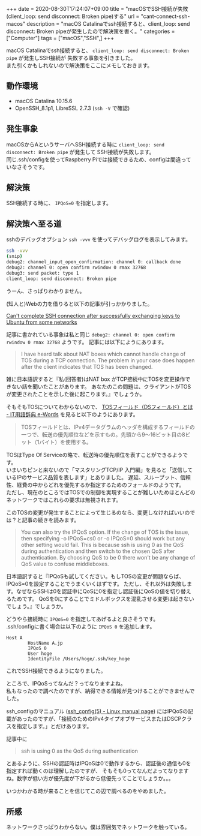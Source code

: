 +++ 
date = 2020-08-30T17:24:07+09:00
title = "macOSでSSH接続が失敗(client_loop: send disconnect: Broken pipe)する"
url = "cant-connect-ssh-macos"
description = "macOS Catalinaでssh接続すると、client_loop: send disconnect: Broken pipeが発生したので解決策を書く。"
categories = ["Computer"]
tags = ["macOS","SSH",]
+++

macOS Catalinaでssh接続すると、 `client_loop: send disconnect: Broken pipe` が発生しSSH接続が
失敗する事象を引きました。  
また引くかもしれないので解決策をここにメモしておきます。

## 動作環境

* macOS Catalina 10.15.6
* OpenSSH_8.1p1, LibreSSL 2.7.3 (`ssh -V` で確認)

## 発生事象

macOSからAというサーバへSSH接続する時に `client_loop: send disconnect: Broken pipe` が発生して
SSH接続が失敗します。  
同じ.ssh/configを使ってRaspberry Piでは接続できるため、configは間違っていなさそうです。

## 解決策

SSH接続する時に、 `IPQoS=0` を指定します。

## 解決策へ至る道

sshのデバッグオプション `ssh -vvv` を使ってデバッグログを表示してみます。

```sh
ssh -vvv
(snip)
debug2: channel_input_open_confirmation: channel 0: callback done
debug2: channel 0: open confirm rwindow 0 rmax 32768
debug3: send packet: type 1
client_loop: send disconnect: Broken pipe
```

うーん、さっぱりわかりません。  

(知人と)Webの力を借りると以下の記事が引っかかりました。

[Can't complete SSH connection after successfully exchanging keys to Ubuntu from some networks](https://serverfault.com/questions/692026/cant-complete-ssh-connection-after-successfully-exchanging-keys-to-ubuntu-from#)

記事に書かれている事象は私と同じ `debug2: channel 0: open confirm rwindow 0 rmax 32768` ようです。
記事には以下にようにあります。

> I have heard talk about NAT boxes which cannot
handle change of TOS during a TCP connection.
The problem in your case does happen after the client indicates that
TOS has been changed.

雑に日本語訳すると『私(回答者)はNAT box がTCP接続中にTOSを変更操作できない話を聞いたことがあります。
あなたのこの問題は、クライアントがTOSが変更されたことを示した後に起こります。』でしょうか。

そもそもTOSについてわからないので、
[TOSフィールド（DSフィールド）とは - IT用語辞典 e-Words](http://e-words.jp/w/TOS%E3%83%95%E3%82%A3%E3%83%BC%E3%83%AB%E3%83%89.html)
を見ると以下のようにあります。

> TOSフィールドとは、IPv4データグラムのヘッダを構成するフィールドの一つで、転送の優先順位などを示すもの。先頭から9～16ビット目の8ビット（1バイト）を使用する。

TOSはType Of Serviceの略で、転送時の優先順位を表すことができるようです。  
いまいちピンと来ないので「マスタリングTCP/IP 入門編」を見ると「送信しているIPのサービス品質を表します」とありました。
遅延、スループット、信頼性、経費の中からどれを優先するか指定するためのフォールドのようです。  
ただし、現在のところではTOSでの制御を実現することが難しいためほとんどのネットワークではこれらの要求は無視されます。

このTOSの変更が発生することによって生じるのなら、変更しなければいいのでは？と記事の続きを読みます。

> You can also try the IPQoS option. If the change of TOS is the issue,
then specifying -o IPQoS=cs0 or -o IPQoS=0 should work but
any other setting would fail.
This is because ssh is using 0 as the QoS during authentication and
then switch to the chosen QoS after authentication.
By choosing QoS to be 0 there won't be any change of QoS value to
confuse middleboxes.

日本語訳すると『IPQoSも試してください。もしTOSの変更が問題ならば、IPQoS=0を設定することでうまくいくはずです。
ただし、それ以外は失敗します。なぜならSSHは0を認証中にQoSに0を指定し認証後にQoSの値を切り替えるためです。
QoSを0にすることでミドルボックスを混乱させる変更は起きないでしょう。』でしょうか。

どうやら接続時に `IPQoS=0` を指定してあげるよと良さそうです。  
.ssh/configに書く場合は以下のように `IPQoS 0` を追加します。

```text
Host A
        HostName A.jp
        IPQoS 0
        User hoge
        IdentityFile /Users/hoge/.ssh/key_hoge
```

これでSSH接続できるようになりました。

ところで、IPQoSってなんだ？ってなりますよね。  
私もなったので調べたのですが、納得できる情報が見つけることができませんでした。

ssh_configのマニュアル ([ssh_config(5) - Linux manual page](https://man7.org/linux/man-pages/man5/ssh_config.5.html))
にはIPQoSの記載があったのですが、「接続のためのIPv4タイプオブサービスまたはDSCPクラスを指定します。」とだけあります。

記事中に
> ssh is using 0 as the QoS during authentication

とあるように、SSHの認証時はIPQoSは0で動作するから、認証後の通信も0を指定すれば動くのは理解したのですが、
そもそも0ってなんだよってなりますね。数字が低い方が優先度が下がるから低優先ってことでしょうか。。。

いつかわかる時が来ることを信じてこの辺で調べるのをやめました。

## 所感

ネットワークさっぱりわからない。僕は雰囲気でネットワークを触っている。
